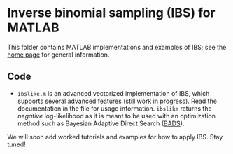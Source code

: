 # Inverse binomial sampling (IBS) for MATLAB

This folder contains MATLAB implementations and examples of IBS; see the [home page](https://github.com/lacerbi/ibs) for general information.

## Code

- `ibslike.m` is an advanced vectorized implementation of IBS, which supports several advanced features (still work in progress). Read the documentation in the file for usage information. `ibslike` returns the *negative* log-likelihood as it is meant to be used with an optimization method such as Bayesian Adaptive Direct Search ([BADS](https://github.com/lacerbi/bads)).

We will soon add worked tutorials and examples for how to apply IBS. Stay tuned!
